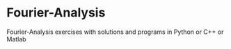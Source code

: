 # Fourier-Analysis
Fourier-Analysis exercises with solutions and programs in Python or C++ or Matlab
